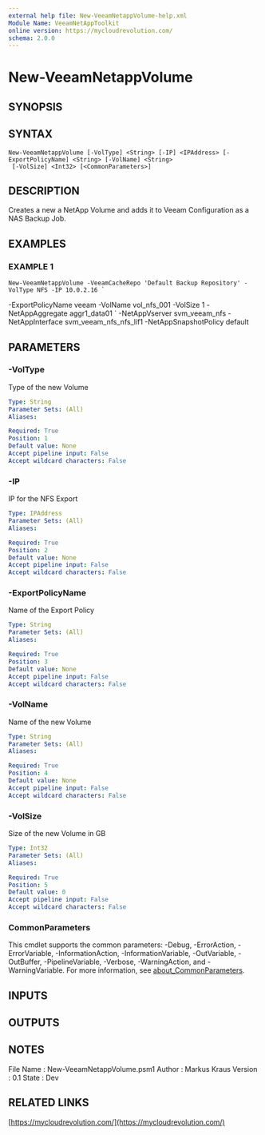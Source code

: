 ```yaml
---
external help file: New-VeeamNetappVolume-help.xml
Module Name: VeeamNetAppToolkit
online version: https://mycloudrevolution.com/
schema: 2.0.0
---
```


# New-VeeamNetappVolume

## SYNOPSIS

## SYNTAX

```
New-VeeamNetappVolume [-VolType] <String> [-IP] <IPAddress> [-ExportPolicyName] <String> [-VolName] <String>
 [-VolSize] <Int32> [<CommonParameters>]
```

## DESCRIPTION
Creates a new a NetApp Volume and adds it to Veeam Configuration as a NAS Backup Job.

## EXAMPLES

### EXAMPLE 1
```
New-VeeamNetappVolume -VeeamCacheRepo 'Default Backup Repository' -VolType NFS -IP 10.0.2.16 `
```

-ExportPolicyName veeam -VolName vol_nfs_001 -VolSize 1 -NetAppAggregate aggr1_data01 \`
-NetAppVserver svm_veeam_nfs -NetAppInterface svm_veeam_nfs_nfs_lif1 -NetAppSnapshotPolicy default

## PARAMETERS

### -VolType
Type of the new Volume

```yaml
Type: String
Parameter Sets: (All)
Aliases:

Required: True
Position: 1
Default value: None
Accept pipeline input: False
Accept wildcard characters: False
```

### -IP
IP for the NFS Export

```yaml
Type: IPAddress
Parameter Sets: (All)
Aliases:

Required: True
Position: 2
Default value: None
Accept pipeline input: False
Accept wildcard characters: False
```

### -ExportPolicyName
Name of the Export Policy

```yaml
Type: String
Parameter Sets: (All)
Aliases:

Required: True
Position: 3
Default value: None
Accept pipeline input: False
Accept wildcard characters: False
```

### -VolName
Name of the new Volume

```yaml
Type: String
Parameter Sets: (All)
Aliases:

Required: True
Position: 4
Default value: None
Accept pipeline input: False
Accept wildcard characters: False
```

### -VolSize
Size of the new Volume in GB

```yaml
Type: Int32
Parameter Sets: (All)
Aliases:

Required: True
Position: 5
Default value: 0
Accept pipeline input: False
Accept wildcard characters: False
```

### CommonParameters
This cmdlet supports the common parameters: -Debug, -ErrorAction, -ErrorVariable, -InformationAction, -InformationVariable, -OutVariable, -OutBuffer, -PipelineVariable, -Verbose, -WarningAction, and -WarningVariable. For more information, see [about_CommonParameters](http://go.microsoft.com/fwlink/?LinkID=113216).

## INPUTS

## OUTPUTS

## NOTES
File Name  : New-VeeamNetappVolume.psm1
Author     : Markus Kraus
Version    : 0.1
State      : Dev

## RELATED LINKS

[https://mycloudrevolution.com/](https://mycloudrevolution.com/)

